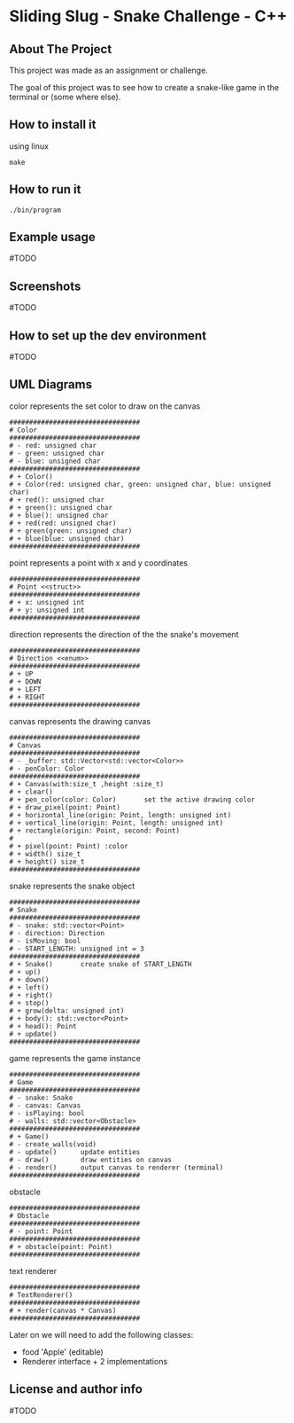 # Sliding Slug - Snake Challenge - C++
## About The Project
This project was made as an assignment or challenge.

The goal of this project was to see how to create a snake-like game in the terminal or (some where else).

## How to install it
using linux
```
make
```
## How to run it
```
./bin/program
```
## Example usage
#TODO 

## Screenshots
#TODO

## How to set up the dev environment
#TODO 

## UML Diagrams

color represents the set color to draw on the canvas
```
#################################
# Color
#################################
# - red: unsigned char
# - green: unsigned char
# - blue: unsigned char
#################################
# + Color()
# + Color(red: unsigned char, green: unsigned char, blue: unsigned char)
# + red(): unsigned char
# + green(): unsigned char
# + blue(): unsigned char
# + red(red: unsigned char)
# + green(green: unsigned char)
# + blue(blue: unsigned char)
#################################
```

point represents a point with x and y coordinates
```
#################################
# Point <<struct>>
#################################
# + x: unsigned int
# + y: unsigned int
#################################
```

direction represents the direction of the the snake's movement
```
#################################
# Direction <<enum>>
#################################
# + UP
# + DOWN
# + LEFT
# + RIGHT
#################################
```

canvas represents the drawing canvas
```
#################################
# Canvas
#################################
# - _buffer: std::Vector<std::vector<Color>>
# - penColor: Color
#################################
# + Canvas(with:size_t ,height :size_t)
# + clear()
# + pen_color(color: Color)       set the active drawing color
# + draw_pixel(point: Point)
# + horizontal_line(origin: Point, length: unsigned int)
# + vertical_line(origin: Point, length: unsigned int)
# + rectangle(origin: Point, second: Point)
#
# + pixel(point: Point) :color
# + width() size_t
# + height() size_t
#################################
```

snake represents the snake object
```
#################################
# Snake
#################################
# - snake: std::vector<Point>
# - direction: Direction
# - isMoving: bool
# - START_LENGTH: unsigned int = 3
#################################
# + Snake()       create snake of START_LENGTH
# + up()
# + down()
# + left()
# + right()
# + stop()
# + grow(delta: unsigned int)
# + body(): std::vector<Point>
# + head(): Point
# + update()
#################################
```

game represents the game instance
```
#################################
# Game
#################################
# - snake: Snake
# - canvas: Canvas
# - isPlaying: bool
# - walls: std::vector<Obstacle>
#################################
# + Game()
# - create_walls(void)
# - update()      update entities
# - draw()        draw entities on canvas
# - render()      output canvas to renderer (terminal)
#################################
```


obstacle
```
#################################
# Obstacle
#################################
# - point: Point
#################################
# + obstacle(point: Point)
#################################
```

text renderer
```
#################################
# TextRenderer()
#################################
# + render(canvas * Canvas)      
#################################
```

Later on we will need to add the following classes:

* food 'Apple' (editable)
* Renderer interface + 2 implementations

## License and author info
#TODO 